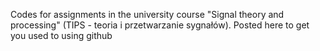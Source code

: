 Codes for assignments in the university course "Signal theory and processing" (TIPS - teoria i przetwarzanie sygnałów). Posted here to get you used to using github
